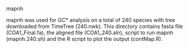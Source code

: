 
mapnh

mapnh was used for GC* analysis on a total of 240 species with tree downloaded from TimeTree (240.nwk). This directory contains fasta file (COA1_Final.fa), the aligned file (COA1_240.aln), script to run mapnh (mapnh.240.sh) and the R script to plot the output (contMap.R).
